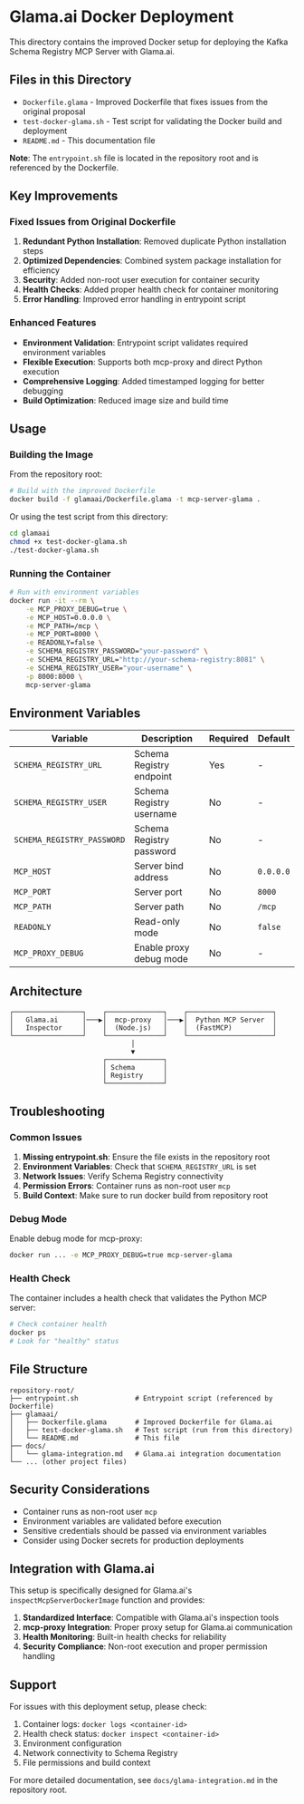 # Glama.ai Docker Deployment

This directory contains the improved Docker setup for deploying the Kafka Schema Registry MCP Server with Glama.ai.

## Files in this Directory

- `Dockerfile.glama` - Improved Dockerfile that fixes issues from the original proposal
- `test-docker-glama.sh` - Test script for validating the Docker build and deployment
- `README.md` - This documentation file

**Note**: The `entrypoint.sh` file is located in the repository root and is referenced by the Dockerfile.

## Key Improvements

### Fixed Issues from Original Dockerfile

1. **Redundant Python Installation**: Removed duplicate Python installation steps
2. **Optimized Dependencies**: Combined system package installation for efficiency
3. **Security**: Added non-root user execution for container security
4. **Health Checks**: Added proper health check for container monitoring
5. **Error Handling**: Improved error handling in entrypoint script

### Enhanced Features

- **Environment Validation**: Entrypoint script validates required environment variables
- **Flexible Execution**: Supports both mcp-proxy and direct Python execution
- **Comprehensive Logging**: Added timestamped logging for better debugging
- **Build Optimization**: Reduced image size and build time

## Usage

### Building the Image

From the repository root:
```bash
# Build with the improved Dockerfile
docker build -f glamaai/Dockerfile.glama -t mcp-server-glama .
```

Or using the test script from this directory:
```bash
cd glamaai
chmod +x test-docker-glama.sh
./test-docker-glama.sh
```

### Running the Container

```bash
# Run with environment variables
docker run -it --rm \
    -e MCP_PROXY_DEBUG=true \
    -e MCP_HOST=0.0.0.0 \
    -e MCP_PATH=/mcp \
    -e MCP_PORT=8000 \
    -e READONLY=false \
    -e SCHEMA_REGISTRY_PASSWORD="your-password" \
    -e SCHEMA_REGISTRY_URL="http://your-schema-registry:8081" \
    -e SCHEMA_REGISTRY_USER="your-username" \
    -p 8000:8000 \
    mcp-server-glama
```

## Environment Variables

| Variable | Description | Required | Default |
|----------|-------------|----------|---------|
| `SCHEMA_REGISTRY_URL` | Schema Registry endpoint | Yes | - |
| `SCHEMA_REGISTRY_USER` | Schema Registry username | No | - |
| `SCHEMA_REGISTRY_PASSWORD` | Schema Registry password | No | - |
| `MCP_HOST` | Server bind address | No | `0.0.0.0` |
| `MCP_PORT` | Server port | No | `8000` |
| `MCP_PATH` | Server path | No | `/mcp` |
| `READONLY` | Read-only mode | No | `false` |
| `MCP_PROXY_DEBUG` | Enable proxy debug mode | No | - |

## Architecture

```
┌─────────────────┐    ┌──────────────┐    ┌─────────────────────┐
│   Glama.ai      │───▶│  mcp-proxy   │───▶│  Python MCP Server  │
│   Inspector     │    │  (Node.js)   │    │  (FastMCP)          │
└─────────────────┘    └──────────────┘    └─────────────────────┘
                              │
                              ▼
                       ┌──────────────┐
                       │ Schema       │
                       │ Registry     │
                       └──────────────┘
```

## Troubleshooting

### Common Issues

1. **Missing entrypoint.sh**: Ensure the file exists in the repository root
2. **Environment Variables**: Check that `SCHEMA_REGISTRY_URL` is set
3. **Network Issues**: Verify Schema Registry connectivity
4. **Permission Errors**: Container runs as non-root user `mcp`
5. **Build Context**: Make sure to run docker build from repository root

### Debug Mode

Enable debug mode for mcp-proxy:

```bash
docker run ... -e MCP_PROXY_DEBUG=true mcp-server-glama
```

### Health Check

The container includes a health check that validates the Python MCP server:

```bash
# Check container health
docker ps
# Look for "healthy" status
```

## File Structure

```
repository-root/
├── entrypoint.sh              # Entrypoint script (referenced by Dockerfile)
├── glamaai/
│   ├── Dockerfile.glama       # Improved Dockerfile for Glama.ai
│   ├── test-docker-glama.sh   # Test script (run from this directory)
│   └── README.md              # This file
├── docs/
│   └── glama-integration.md   # Glama.ai integration documentation
└── ... (other project files)
```

## Security Considerations

- Container runs as non-root user `mcp`
- Environment variables are validated before execution
- Sensitive credentials should be passed via environment variables
- Consider using Docker secrets for production deployments

## Integration with Glama.ai

This setup is specifically designed for Glama.ai's `inspectMcpServerDockerImage` function and provides:

1. **Standardized Interface**: Compatible with Glama.ai's inspection tools
2. **mcp-proxy Integration**: Proper proxy setup for Glama.ai communication
3. **Health Monitoring**: Built-in health checks for reliability
4. **Security Compliance**: Non-root execution and proper permission handling

## Support

For issues with this deployment setup, please check:

1. Container logs: `docker logs <container-id>`
2. Health check status: `docker inspect <container-id>`
3. Environment configuration
4. Network connectivity to Schema Registry
5. File permissions and build context

For more detailed documentation, see `docs/glama-integration.md` in the repository root.